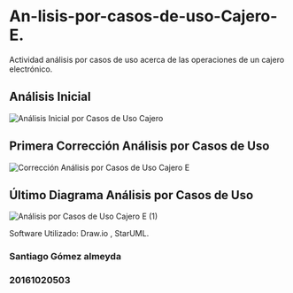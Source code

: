 # An-lisis-por-casos-de-uso-Cajero-E.
Actividad análisis por casos de uso acerca de las operaciones de un cajero electrónico.

## Análisis Inicial

![Análisis Inicial por Casos de Uso Cajero](https://user-images.githubusercontent.com/20057560/82579640-b89b5580-9b53-11ea-9b9e-b85a196df8e6.png)

## Primera Corrección Análisis por Casos de Uso

![Corrección Análisis por Casos de Uso Cajero E](https://user-images.githubusercontent.com/20057560/82582241-5fcdbc00-9b57-11ea-8165-30baee214a4a.png)

## Último Diagrama Análisis por Casos de Uso
![Análisis por Casos de Uso Cajero E  (1)](https://user-images.githubusercontent.com/20057560/82584679-70cbfc80-9b5a-11ea-9eac-6915631064c6.png)

Software Utilizado: Draw.io , StarUML.

### Santiago Gómez almeyda
### 20161020503

